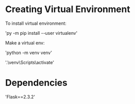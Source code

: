 # Creating Virtual Environment
To install virtual environment:

'py -m pip install --user virtualenv'

Make a virtual env:

'python -m venv venv'

'.\venv\Scripts\activate'

# Dependencies
'Flask==2.3.2'